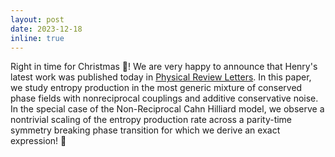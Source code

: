 ```yaml
---
layout: post
date: 2023-12-18
inline: true
---
```


Right in time for Christmas :christmas_tree:! We are very happy to announce that Henry's latest work was published today in <a href="https://journals.aps.org/prl/abstract/10.1103/PhysRevLett.131.258301">Physical Review Letters</a>. In this paper, we study entropy production in the most generic mixture of conserved phase fields with nonreciprocal couplings and additive conservative noise. In the special case of the Non-Reciprocal Cahn Hilliard model, we observe a nontrivial scaling of the entropy production rate across a parity-time symmetry breaking phase transition for which we derive an exact expression! :muscle: